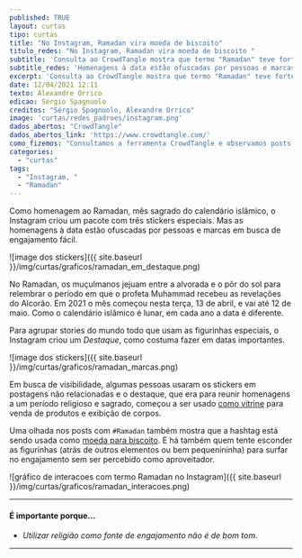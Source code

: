 ```yaml
---
published: TRUE
layout: curtas
tipo: curtas
title: "No Instagram, Ramadan vira moeda de biscoito"
titulo_redes: "No Instagram, Ramadan vira moeda de biscoito "
subtitle: 'Consulta ao CrowdTangle mostra que termo "Ramadan" teve forte alta no número de interações; homenagens à data estão ofuscadas por pessoas e marcas em busca de engajamento'
subtitle_redes: 'Homenagens à data estão ofuscadas por pessoas e marcas em busca de engajamento'
excerpt: 'Consulta ao CrowdTangle mostra que termo "Ramadan" teve forte alta no número de interações; homenagens à data estão ofuscadas por pessoas e marcas em busca de engajamento'
date: 12/04/2021 12:11
texto: Alexandre Orrico
edicao: Sérgio Spagnuolo
creditos: "Sérgio Spagnuolo, Alexandre Orrico"
image: 'curtas/redes_padroes/instagram.png'
dados_abertos: "CrowdTangle"
dados_abertos_link: 'https://www.crowdtangle.com/'
como_fizemos: "Consultamos a ferramenta CrowdTangle e observamos posts de influenciadores em redes sociais - tanto que utilizaram a data para ter mais engajamento quanto os que criticaram a prática."
categories:
  - "curtas"
tags:
  - "Instagram, "
  - "Ramadan"
---
```


Como homenagem ao Ramadan, mês sagrado do calendário islâmico, o Instagram criou um pacote com três stickers especiais. Mas as homenagens à data estão ofuscadas por pessoas e marcas em busca de engajamento fácil.

![image dos stickers]({{ site.baseurl }}/img/curtas/graficos/ramadan_em_destaque.png)

No Ramadan, os muçulmanos jejuam entre a alvorada e o pôr do sol para relembrar o período em que o profeta Muhammad recebeu as revelações do Alcorão. Em 2021 o mês começou nesta terça, 13 de abril, e vai até 12 de maio. Como o calendário islâmico é lunar, em cada ano a data é diferente.

Para agrupar stories do mundo todo que usam as figurinhas especiais, o Instagram criou um *Destaque*, como costuma fazer em datas importantes.

![image dos stickers]({{ site.baseurl }}/img/curtas/graficos/ramadan_marcas.png)

Em busca de visibilidade, algumas pessoas usaram os stickers em postagens não relacionadas e o destaque, que era para reunir homenagens a um período religioso e sagrado, começou a ser usado [como vitrine](https://twitter.com/hyattomar_/status/1382010400980471815) para venda de produtos e exibição de corpos.

Uma olhada nos posts com `#Ramadan` também mostra que a hashtag está sendo usada como [moeda para biscoito](https://twitter.com/euamandafarah/status/1381931344507383808). E há também quem tente esconder as figurinhas (atrás de outros elementos ou bem pequenininha) para surfar no engajamento sem ser percebido como aproveitador.

![gráfico de interacoes com termo Ramadan no Instagram]({{ site.baseurl }}/img/curtas/graficos/ramadan_interacoes.png)

---

#### É importante porque...

- *Utilizar religião como fonte de engajamento não é de bom tom.*

---
